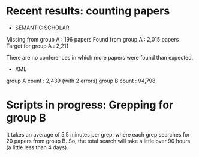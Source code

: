 # Recent results: counting papers

- SEMANTIC SCHOLAR

Missing from group A : 196 papers
Found from group A   : 2,015 papers
Target for group A   : 2,211

There are no conferences in which more papers were found than expected.

- XML

group A count : 2,439 (with 2 errors)
group B count : 94,798

# Scripts in progress: Grepping for group B

It takes an average of 5.5 minutes per grep, where each grep searches for 20 papers from group B. So, the total search will take a little over 90 hours (a little less than 4 days).
